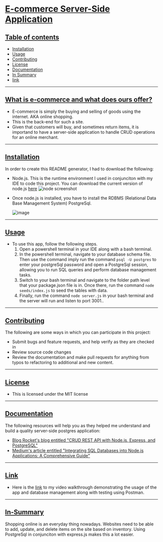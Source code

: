 # <ins>E-commerce Server-Side Application</ins>

## <ins>Table of contents</ins>
- [Installation](#Installation)
- [Usage](#Usage)
- [Contributing](#Contributing)
- [License](#License)
- [Documentation](#Documentation)
- [In Summary](#In-Summary)
- [link](#link)

---
## <ins>What is e-commerce and what does ours offer?</ins>
- E-commerce is simply the buying and selling of goods using the internet. AKA online shopping.
- This is the back-end for such a site.
- Given that customers will buy, and sometimes return items, it is importand to have a server-side application to handle CRUD operations for an online merchant.

---
## <ins>Installation</ins>
In order to create this README generator, I had to download the following:
- Node.js. This is the runtime environment I used in conjunciton with my IDE to code this project. You can download the current version of node.js [here](https://nodejs.org/en)
  ![node screenshot](https://github.com/user-attachments/assets/77cd0435-19f8-4444-8ed1-0f27b24bfc03)
- Once node.js is installed, you have to install the RDBMS (Relational Data Base Management System) PostgreSql.

  ![image](https://github.com/user-attachments/assets/c929ca31-8ea6-42a8-9093-07f0766e76ac)
  
---
## <ins>Usage</ins>
 - To use this app, follow the following steps.
    1. Open a powershell terminal in your IDE along with a bash terminal.
    2. In the powershell terminal, navigate to your database schema file. Then use the command imply run the command `psql -U postgres` to enter your postgreSql password
       and open a PostgreSql session, allowing you to run SQL queries and perform database management tasks.
    3. Switch to your bash terminal and navigate to the folder path level that your package.json file is in. Once there, run the command `node seeds/index.js` to seed the tables with data.
    4. Finally, run the command `node server.js` in your bash terminal and the server will run and listen to port 3001..

---
## <ins>Contributing</ins>
The following are some ways in which you can participate in this project:
- Submit bugs and feature requests, and help verify as they are checked in
- Review source code changes
- Review the documentation and make pull requests for anything from typos to refactoring to additional and new content.

---
## <ins>License</ins>
- This is licensed under the MIT license

---
## <ins>Documentation</ins>
The following resources will help you as they helped me understand and build a quality server-side postgres application:
- [Blog Rocket's blog entitled "CRUD REST API with Node.js, Express, and PostgreSQL"](https://blog.logrocket.com/crud-rest-api-node-js-express-postgresql/)
- [Medium's article entitled "Integrating SQL Databases into Node.js Applications: A Comprehensive Guide"](https://dvmhn07.medium.com/integrating-sql-databases-into-node-js-applications-a-comprehensive-guide-c6b0c0a84f91)

---
## <ins>Link</ins>
- Here is the [link](https://bootcampspot.instructuremedia.com/embed/5a0df8f6-d031-4794-ba46-75538abf7fb5) to my video walkthrough demonstrating the usage of the app and database management
  along with testing using Postman.

---
## <ins>In-Summary</ins>

Shopping online is an everyday thing nowadays. Websites need to be able to add, update, and delete items on the site based on inventory. Using PostgreSql in conjunciton with express.js
makes this a lot easier.
